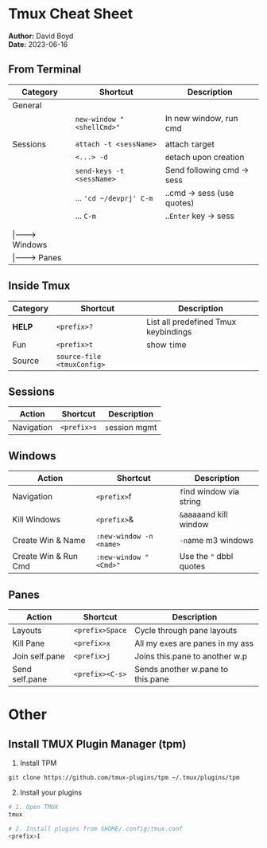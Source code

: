 # Tmux Cheat Sheet

**Author:** David Boyd<br>
**Date:** 2023-06-16

## From Terminal

| Category       | Shortcut                  | Description                |
|----------------|---------------------------|----------------------------|
| General        |                           |                            |
|                | `new-window "<shellCmd>"` | In new window, run cmd     |
|                |                           |                            |
| Sessions       | `attach -t <sessName>`    | attach `t`arget            |
|                | `<...> -d`                | `d`etach upon creation     |
|                | `send-keys -t <sessName>` | Send following cmd -> sess |
|                | ... `'cd ~/devprj' C-m`   | ..cmd -> sess (use quotes) |
|                | ... `C-m`                 | ..`Enter` key -> sess      |
|                |                           |                            |
|                |                           |                            |
| \|---> Windows |                           |                            |
| \|---> Panes   |                           |                            |

## Inside Tmux

| Category | Shortcut                   | Description                          |
|----------|----------------------------|--------------------------------------|
| **HELP** | `<prefix>?`                | List all predefined Tmux keybindings |
| Fun      | `<prefix>t`                | show `t`ime                          |
| Source   | `source-file <tmuxConfig>` |                                      |

## Sessions

| Action     | Shortcut    | Description    |
|------------|-------------|----------------|
| Navigation | `<prefix>s` | `s`ession mgmt |

## Windows

| Action               | Shortcut                | Description              |
|----------------------|-------------------------|--------------------------|
| Navigation           | `<prefix>`f             | `f`ind window via string |
| Kill Windows         | `<prefix>`&             | `&`aaaaand kill window   |
| Create Win & Name    | `:new-window -n <name>` | `-n`ame m3 windows       |
| Create Win & Run Cmd | `:new-window "<Cmd>"`   | Use the `"` dbbl quotes  |

## Panes

| Action         | Shortcut        | Description                       |
|----------------|-----------------|-----------------------------------|
| Layouts        | `<prefix>Space` | Cycle through pane layouts        |
| Kill Pane      | `<prefix>x`     | All my e`x`es are panes in my ass |
| Join self.pane | `<prefix>j`     | Joins this.pane to another w.p    |
| Send self.pane | `<prefix><C-s>` | Sends another w.pane to this.pane |

# Other

## Install TMUX Plugin Manager (tpm)

1. Install TPM 

`git clone https://github.com/tmux-plugins/tpm ~/.tmux/plugins/tpm`

2. Install your plugins

``` bash
# 1. Open TMUX 
tmux

# 2. Install plugins from $HOME/.config/tmux.conf
<prefix>I
```

<!-- Reference Links -->

